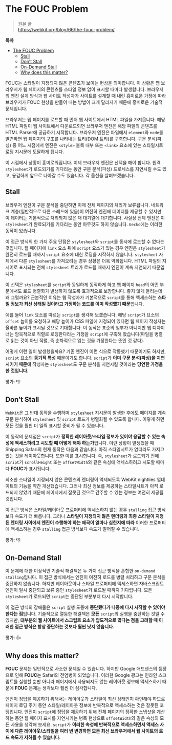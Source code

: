 # The FOUC Problem

> 원본 글  
> https://webkit.org/blog/66/the-fouc-problem/

**목차**

- [The FOUC Problem](#the-fouc-problem)
  - [Stall](#stall)
  - [Don’t Stall](#dont-stall)
  - [On-Demand Stall](#on-demand-stall)
  - [Why does this matter?](#why-does-this-matter)

FOUC는 스타일이 지정되지 않은 콘텐츠가 보이는 현상을 의미합니다. 이 상황은 웹 브라우저가 웹 페이지의 콘텐츠를 스타일 정보 없이 표시할 때마다 발생합니다. 브라우저의 엔진 설계 방식과 웹 사이트 작성자가 사이트를 설계할 때 내린 흥미로운 가정에 따라 브라우저가 FOUC 현상을 만들어 내는 방법이 크게 달라지기 때문에 흥미로운 기술적 문제입니다.

브라우저는 웹 페이지를 로드할 때 먼저 웹 사이트에서 HTML 파일을 가져옵니다. 해당 HTML 파일이 웹 사이트에서 다운로드되면 브라우저 엔진은 해당 파일의 콘텐츠를 HTML Parser에 공급하기 시작합니다. 브라우저 엔진은 파일에서 `element`와 `node`를 발견하면 웹 페이지의 구조를 나타내는 트리(DOM 트리)를 구축합니다. 구문 분석(파싱) 중 어느 시점에서 엔진은 `<style>` 블록 내부 또는 `<link>` 요소에 있는 스타일시트 로딩 지시문에 도달하게 됩니다.

이 시점에서 상황이 흥미로워집니다. 이제 브라우저 엔진은 선택을 해야 합니다. 원격 `stylesheet`가 로드되기를 기다리는 동안 구문 분석(파싱) 프로세스를 지연시킬 수도 있고, 용감하게 앞으로 나아갈 수도 있습니다. 각 옵션을 살펴보겠습니다.

## Stall

브라우저 엔진이 구문 분석을 중단하면 이제 전체 페이지의 처리가 보류됩니다. 네트워크 계층(일반적으로 다른 스레드에 있음)이 여전히 엔진에 데이터를 제공할 수 있지만 이 데이터는 기본적으로 처리되지 않은 채 대기열에 대기합니다. 사실상 전체 엔진은 이 `stylesheet`가 완료되기를 기다리는 동안 아무것도 하지 않습니다. `Gecko`에는 이러한 동작이 있습니다.

이 접근 방식의 한 가지 주요 단점은 `stylesheet`와 `script`를 동시에 로드할 수 없다는 것입니다. 웹 페이지에 `link` 요소 뒤에 `script` 요소가 있는 경우 엔진은 `stylesheet`가 완전히 로드될 때까지 `script` 요소에 대한 로딩을 시작하지 않습니다. `stylesheet` 자체에서 다른 `stylesheet`를 가져오려는 경우 상황은 더욱 악화됩니다. HTML 파일의 지시어로 표시되는 전체 `stylesheet` 트리가 로드될 때까지 엔진이 계속 지연되기 때문입니다.

이 선택은 `stylesheet`를 `script`와 동일하게 동작하게 하고 웹 페이지 `head`의 어떤 부분에서도 로드 병렬화가 발생하지 않도록 효과적으로 보장합니다. 좋지 않게 들리는데 왜 그럴까요? 근본적인 이유는 웹 작성자가 기본적으로 `script`를 통해 액세스하는 **스타일 정보가 최신 상태일 것이라고 가정하는 코드를 이미 작성했기 때문**입니다.

예를 들어 `link` 요소를 따르는 `script`를 생각해 보겠습니다. 해당 `script`가 요소의 `offset` 높이를 요청하고 해당 높이가 CSS 파일에 지정되어 있다면 웹 페이지 작성자는 올바른 높이가 표시될 것으로 기대합니다. 이 동작은 표준의 일부가 아니지만 웹 디자이너는 암묵적으로 직렬로 로딩한다라는 가정을 `script`에 구축해 왔습니다(파일을 병렬로 읽는 것이 아닌 직렬, 즉 순차적으로 읽는 것을 가정한다는 뜻인 것 같다).

어떻게 이런 일이 발생했을까요? 기존 엔진이 이런 식으로 작동했기 때문이기도 하지만, `script` 요소의 **동기적 특성** 때문이기도 합니다. `script`가 **이미 구문 분석(파싱)을 지연시키기 때문에** 작성자는 `stylesheet`도 구문 분석을 지연시킬 것이라는 **당연한 가정을 한 것입니다**.

평가: 👎

## Don’t Stall

`WebKit`은 그 반대 동작을 수행하며 `stylesheet` 지시문이 발생한 후에도 페이지를 계속 구문 분석하여 `stylesheet` 및 `script` 로드가 병렬화될 수 있도록 합니다. 이렇게 하면 모든 것을 훨씬 더 일찍 표시할 준비가 될 수 있습니다.

이 동작의 문제점은 `script`가 **정확한 레이아웃/스타일 정보가 있어야 응답할 수 있는 속성에 액세스하려고 시도할 때 어떻게 해야 하는가**입니다. 이런 상황이 발생했을 때 Shipping Safari의 현재 동작은 다음과 같습니다. 아직 스타일시트가 없더라도 가지고 있는 것을 레이아웃합니다. 또한 이를 표시합니다. 즉, `stylesheet`가 로드되기 전에 `script`가 `scrollHeight` 또는 `offsetWidth`와 같은 속성에 액세스하려고 시도할 때마다 **FOUC**가 표시됩니다.

최소한 스타일이 지정되지 않은 콘텐츠의 렌더링이 억제되도록 WebKit nightlies 업데이트의 기능을 약간 개선했습니다. 그러나 최신 정보를 제공하는 스타일시트가 아직 로드되지 않았기 때문에 페이지에서 잘못된 것으로 간주할 수 있는 정보는 여전히 제공될 것입니다.

이 접근 방식은 스타일/레이아웃 프로퍼티에 액세스하지 않는 경우 `stalling` 접근 방식보다 속도가 더 빠릅니다. 그러나 **스타일이 지정되지 않은 렌더링과 최종 스타일이 지정된 렌더링 사이에서 엔진이 수행해야 하는 왜곡이 얼마나 심한지에 따라** 이러한 프로퍼티에 액세스하는 경우 `stalling` 접근 방식보다 속도가 떨어질 수 있습니다.

평가: 👎

## On-Demand Stall

이 문제에 대한 이상적인 기술적 해결책은 두 가지 접근 방식을 혼합한 `on-demand stalling`입니다. 이 접근 방식에서는 엔진이 여전히 로드를 병렬 처리하고 구문 분석을 중단하지 않습니다. 하지만 레이아웃이나 스타일 프로퍼티에 액세스하면 자바스크립트 엔진이 일시 중단되고 보류 중인 `stylesheet`가 로드될 때까지 기다립니다. 모든 `stylesheet`가 로드되면 `script`는 중단된 부분부터 다시 시작합니다.

이 접근 방식의 장애물은 `script` 실행 도중에 **중단했다가 나중에 다시 시작할 수 있어야 한다는 점**입니다. 기술적으로 열등한 해결책은 **모든** `script`의 실행을 중단하는 것일 수 있지만, **대부분의 웹 사이트에서 스크립트 요소가 압도적으로 많다는 점을 고려할 때 이러한 접근 방식은 항상 중단하는 것보다 훨씬 낫지 않습니다**.

평가: 👍

## Why does this matter?

**FOUC** 문제는 일반적으로 사소한 문제일 수 있습니다. 하지만 Google 애드센스의 등장으로 인해 **FOUC**는 Safari의 전염병이 되었습니다. 이러한 Google 광고는 인라인 스크립트를 실행할 뿐만 아니라 페이지에서 사용되지도 않는 레이아웃 정보에 액세스하기 때문에 **FOUC** 문제는 생각보다 훨씬 더 심각합니다.

엔진이 정답을 제공하기 위해서는 레이아웃과 스타일이 최신 상태인지 확인해야 하므로 페이지 로딩 주기 동안 스타일/레이아웃 정보에 반복적으로 액세스하는 것은 잘못된 코딩입니다. 엔진이 `script`에 정답을 제공하기 위해 전체 페이지의 정확한 스냅샷을 계산하는 동안 웹 페이지 표시를 지연시키는 병목 현상으로 `offsetWidth`와 같은 속성의 모든 사용을 생각해 보세요. `script`가 **이러한 속성에 반복적으로 액세스하면서 액세스 사이에 다른 레이아웃/스타일을 여러 번 변경하면 모든 최신 브라우저에서 웹 사이트의 로드 속도가 저하될 수 있습니다**.
